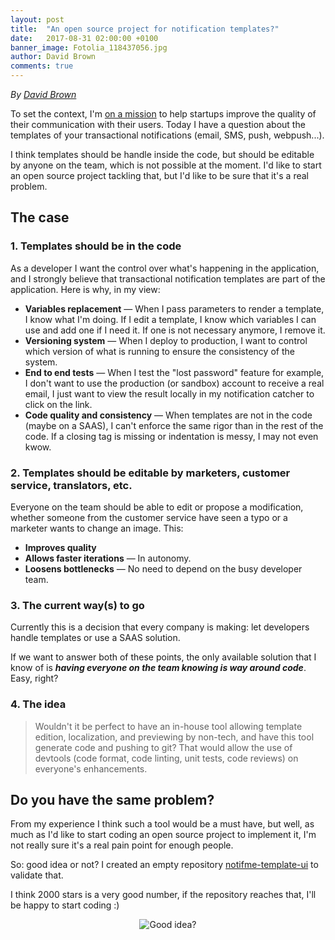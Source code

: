 ```yaml
---
layout: post
title:  "An open source project for notification templates?"
date:   2017-08-31 02:00:00 +0100
banner_image: Fotolia_118437056.jpg
author: David Brown
comments: true
---
```

*By [David Brown](https://twitter.com/BDavid24)*

To set the context, I'm [on a mission](https://notifme.github.io/notifme-sdk-blog/2017/08/22/genesis.html) to help startups improve the quality of their communication with their users. Today I have a question about the templates of your transactional notifications (email, SMS, push, webpush...).

I think templates should be handle inside the code, but should be editable by anyone on the team, which is not possible at the moment. I'd like to start an open source project tackling that, but I'd like to be sure that it's a real problem.
<!--more-->

## The case

### 1. Templates should be in the code

As a developer I want the control over what's happening in the application, and I strongly believe that transactional notification templates are part of the application. Here is why, in my view:

* **Variables replacement** — When I pass parameters to render a template, I know what I'm doing. If I edit a template, I know which variables I can use and add one if I need it. If one is not necessary anymore, I remove it.
* **Versioning system** — When I deploy to production, I want to control which version of what is running to ensure the consistency of the system.
* **End to end tests** — When I test the "lost password" feature for example, I don't want to use the production (or sandbox) account to receive a real email, I just want to view the result locally in my notification catcher to click on the link.
* **Code quality and consistency** — When templates are not in the code (maybe on a SAAS), I can't enforce the same rigor than in the rest of the code. If a closing tag is missing or indentation is messy, I may not even kwow.

### 2. Templates should be editable by marketers, customer service, translators, etc.

Everyone on the team should be able to edit or propose a modification, whether someone from the customer service have seen a typo or a marketer wants to change an image. This:

* **Improves quality**
* **Allows faster iterations** — In autonomy.
* **Loosens bottlenecks** — No need to depend on the busy developer team.

### 3. The current way(s) to go

Currently this is a decision that every company is making: let developers handle templates or use a SAAS solution.

If we want to answer both of these points, the only available solution that I know of is **_having everyone on the team knowing is way around code_**. Easy, right?

### 4. The idea

> Wouldn't it be perfect to have an in-house tool allowing template edition, localization, and previewing by non-tech, and have this tool generate code and pushing to git? That would allow the use of devtools (code format, code linting, unit tests, code reviews) on everyone's enhancements.

## Do you have the same problem?

From my experience I think such a tool would be a must have, but well, as much as I'd like to start coding an open source project to implement it, I'm not really sure it's a real pain point for enough people.

So: good idea or not? I created an empty repository [notifme-template-ui](https://github.com/notifme/notifme-template-ui) to validate that.

I think 2000 stars is a very good number, if the repository reaches that, I'll be happy to start coding :)

<p align="center">
  <img src="../../../assets/2017-08-31-templates-project/idea.gif" alt="Good idea?">
</p>

